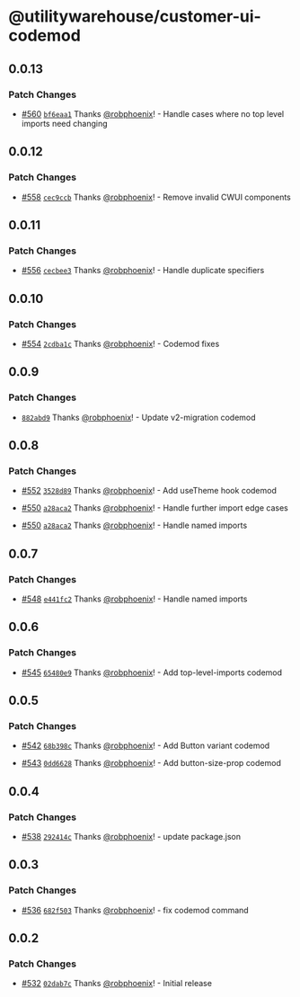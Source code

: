 # @utilitywarehouse/customer-ui-codemod

## 0.0.13

### Patch Changes

- [#560](https://github.com/utilitywarehouse/customer-web-ui/pull/560) [`bf6eaa1`](https://github.com/utilitywarehouse/customer-web-ui/commit/bf6eaa1e816a2fda182962c9e4e39615e499cc82) Thanks [@robphoenix](https://github.com/robphoenix)! - Handle cases where no top level imports need changing

## 0.0.12

### Patch Changes

- [#558](https://github.com/utilitywarehouse/customer-web-ui/pull/558) [`cec9ccb`](https://github.com/utilitywarehouse/customer-web-ui/commit/cec9ccb439efec9bc02e37808c5ff0187b147b59) Thanks [@robphoenix](https://github.com/robphoenix)! - Remove invalid CWUI components

## 0.0.11

### Patch Changes

- [#556](https://github.com/utilitywarehouse/customer-web-ui/pull/556) [`cecbee3`](https://github.com/utilitywarehouse/customer-web-ui/commit/cecbee3e28f48256143eb353c27e8c4f432f410d) Thanks [@robphoenix](https://github.com/robphoenix)! - Handle duplicate specifiers

## 0.0.10

### Patch Changes

- [#554](https://github.com/utilitywarehouse/customer-web-ui/pull/554) [`2cdba1c`](https://github.com/utilitywarehouse/customer-web-ui/commit/2cdba1c2485de51f8b13d4f1e7b0708f78a3476e) Thanks [@robphoenix](https://github.com/robphoenix)! - Codemod fixes

## 0.0.9

### Patch Changes

- [`882abd9`](https://github.com/utilitywarehouse/customer-web-ui/commit/882abd92e964459027c0342acb48eb7768435c13) Thanks [@robphoenix](https://github.com/robphoenix)! - Update v2-migration codemod

## 0.0.8

### Patch Changes

- [#552](https://github.com/utilitywarehouse/customer-web-ui/pull/552) [`3528d89`](https://github.com/utilitywarehouse/customer-web-ui/commit/3528d89acf5441ab25576731898fd62a6b709b38) Thanks [@robphoenix](https://github.com/robphoenix)! - Add useTheme hook codemod

* [#550](https://github.com/utilitywarehouse/customer-web-ui/pull/550) [`a28aca2`](https://github.com/utilitywarehouse/customer-web-ui/commit/a28aca29a1ae03c701d886e4261f9a2307a9f8ef) Thanks [@robphoenix](https://github.com/robphoenix)! - Handle further import edge cases

- [#550](https://github.com/utilitywarehouse/customer-web-ui/pull/550) [`a28aca2`](https://github.com/utilitywarehouse/customer-web-ui/commit/a28aca29a1ae03c701d886e4261f9a2307a9f8ef) Thanks [@robphoenix](https://github.com/robphoenix)! - Handle named imports

## 0.0.7

### Patch Changes

- [#548](https://github.com/utilitywarehouse/customer-web-ui/pull/548) [`e441fc2`](https://github.com/utilitywarehouse/customer-web-ui/commit/e441fc22a6ac48bf04bb61214d8c48947bcad475) Thanks [@robphoenix](https://github.com/robphoenix)! - Handle named imports

## 0.0.6

### Patch Changes

- [#545](https://github.com/utilitywarehouse/customer-web-ui/pull/545) [`65480e9`](https://github.com/utilitywarehouse/customer-web-ui/commit/65480e9f301bcbb9ef238fd250ed21e54b96f372) Thanks [@robphoenix](https://github.com/robphoenix)! - Add top-level-imports codemod

## 0.0.5

### Patch Changes

- [#542](https://github.com/utilitywarehouse/customer-web-ui/pull/542) [`68b398c`](https://github.com/utilitywarehouse/customer-web-ui/commit/68b398ce9eadb29da752b6b16777602a6ccab6d8) Thanks [@robphoenix](https://github.com/robphoenix)! - Add Button variant codemod

* [#543](https://github.com/utilitywarehouse/customer-web-ui/pull/543) [`0dd6628`](https://github.com/utilitywarehouse/customer-web-ui/commit/0dd66288ddf40729f4e3adf0cc5676ac38471da0) Thanks [@robphoenix](https://github.com/robphoenix)! - Add button-size-prop codemod

## 0.0.4

### Patch Changes

- [#538](https://github.com/utilitywarehouse/customer-web-ui/pull/538) [`292414c`](https://github.com/utilitywarehouse/customer-web-ui/commit/292414c4908d102932c05e739c09159ab5592090) Thanks [@robphoenix](https://github.com/robphoenix)! - update package.json

## 0.0.3

### Patch Changes

- [#536](https://github.com/utilitywarehouse/customer-web-ui/pull/536) [`682f503`](https://github.com/utilitywarehouse/customer-web-ui/commit/682f503cb92e659cf197b0914f684431e992d94b) Thanks [@robphoenix](https://github.com/robphoenix)! - fix codemod command

## 0.0.2

### Patch Changes

- [#532](https://github.com/utilitywarehouse/customer-web-ui/pull/532) [`02dab7c`](https://github.com/utilitywarehouse/customer-web-ui/commit/02dab7c123a973aff575b297cd8855199353894b) Thanks [@robphoenix](https://github.com/robphoenix)! - Initial release

